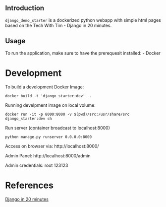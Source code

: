 ## Introduction
 `django_demo_starter` is a dockerized python webapp with simple html pages based on the Tech With Tim - Django in 20 minutes. 
 
## Usage 
 To run the application, make sure to have the prerequesit installed: 
    - Docker    
 
# Development

 To build a development Docker Image:
```
docker build -t 'django_starter:dev'  .   
```

 Running develpment image on local volume: 
```
docker run -it -p 8000:8000 -v $(pwd)/src:/usr/share/src django_starter:dev sh
```

Run server (container broadcast to localhost:8000)
```
python manage.py runserver 0.0.0.0:8000
```
Access on browser via: http://localhost:8000/

Admin Panel: http://localhost:8000/admin

Admin credentials: root 123123

# References 

 [Django in 20 minutes](https://www.youtube.com/watch?v=nGIg40xs9e4)
